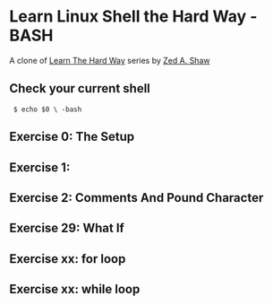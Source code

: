 # Learn Linux Shell the Hard Way - BASH
A clone of [Learn The Hard Way](https://learncodethehardway.org/) series by [Zed A. Shaw](https://zedshaw.com/)

## Check your current shell

` $ echo $0 \
-bash`

## Exercise 0: The Setup
## Exercise 1: 
## Exercise 2: Comments And Pound Character
## Exercise 29: What If
## Exercise xx: for loop
## Exercise xx: while loop
